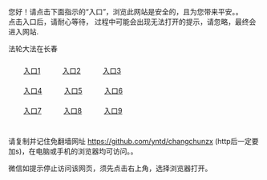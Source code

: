 您好！请点击下面指示的“入口”，浏览此网站是安全的，且为您带来平安。。 <br/>
点击入口后，请耐心等待， 过程中可能会出现无法打开的提示，请忽略，最终会进入网站. </br>

法轮大法在长春<br/>
<div style="padding:10px"><a style="margin:20px" target="_blank" href="https://d3kae56x9iajnf.cloudfront.net/2Qpsp?fipyqnn" id="ccLink1" rel="nofollow">入口1</a> <a target="_blank" style="margin:20px" href="https://d3qjt35d4up58y.cloudfront.net/2Qpsp?hsvaslf" id="ccLink2" rel="nofollow">入口2</a> <a style="margin:20px" target="_blank" href="https://d3rkt0u7f6z7n9.cloudfront.net/2Qpsp?ecyukrkk" id="ccLink3" rel="nofollow">入口3</a></div>

<div style="padding:10px" ><a style="margin:20px" target="_blank" href="https://d3kae56x9iajnf.cloudfront.net/2Qpsp?fipyqnn" id="ccLink4" rel="nofollow">入口4</a> <a style="margin:20px" href="https://d3qjt35d4up58y.cloudfront.net/2Qpsp?hsvaslf" target="_blank" id="ccLink5" rel="nofollow">入口5</a> <a style="margin:20px" href="https://d3rkt0u7f6z7n9.cloudfront.net/2Qpsp?ecyukrkk" target="_blank" id="ccLink6" rel="nofollow">入口6</a></div>

<div style="padding:10px"><a style="margin:20px" target="_blank" href="https://d3kae56x9iajnf.cloudfront.net/2Qpsp?fipyqnn" id="ccLink7" rel="nofollow">入口7</a> <a style="margin:20px" href="https://d3qjt35d4up58y.cloudfront.net/2Qpsp?hsvaslf" target="_blank" id="ccLink8" rel="nofollow">入口8</a> <a style="margin:20px" target="_blank" href="https://d3rkt0u7f6z7n9.cloudfront.net/2Qpsp?ecyukrkk" id="ccLink9" rel="nofollow">入口9</a></div>

<br/>



请复制并记住免翻墙网址 https://github.com/yntd/changchunzx (http后一定要加s)，在电脑或手机的浏览器均可访问。。<br/>

微信如提示停止访问该网页，须先点击右上角，选择浏览器打开。
